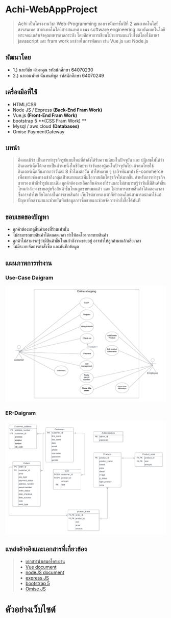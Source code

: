 # Achi-WebAppProject
> Achi เป็นโครงงานวิชา Web-Programming ของเรานักษาชั้นปีที่ 2 คณะเทคโนโลยีสารสนเทศ สาขาเทคโนโลยีสารสนเทศ แขนง software engineering สถาบันเทคโนโลยีพระจอมเกล้าเจ้าคุณทหารลาดกระบัง โดยศึกษาการเขียนโปรแกรมบนเว็บไซต์โดยใช้ภาษา 
> javascript และ fram work มาช่วยในการพัฒนา เช่น Vue.js และ Node.js
## พัฒนาโดย
*  1.) นายวิชัย คำมงคุณ รหัสนักศึกษา 64070230 
*  2.) นายอนพัทย์ นันทนพิบูล รหัสนักศึกษา 64070249
## เครื่องมือที่ใช้
* HTML/CSS
* Node JS / Express **(Back-End Fram Work)**
* Vue.js **(Front-End Fram Work)**
* bootstrap 5 **(CSS Fram Work) **
* Mysql / aws cloud **(Databases)**
* Omise PaymentGateway
## บทนำ
> อีคอมเมิร์ช เป็นการทำธุรกิจรูปแบบใหม่ที่กำลังได้รับความนิยมในปัจจุบัน และ ปฏิเสธไม่ได้ว่าอินเตอร์เน็ตได้กลายเป็นส่วนหนึ่งในชีวิตประจำวันของผู้คนในปัจจุบันไปแล้วคนไทยใช้อินเตอร์เน็ตกันมากกว่าวันละ 8 ชั่วโมงต่อวัน ทำให้หลาย ๆ ธุรกิจหันมาทำ E-commerce เพื่อขยายช่องทางเข้าถึงกลุ่มเป้าหมายและเพิ่มโอกาสเติบโตธุรกิจให้มากขึ้น สำหรับการทำธุรกิจขายรองเท้ากีฬารูปแบบเดิม ลูกค้าต้องมาเลือกสิ้นค้าเองที่ร้านและไม่สามารถรู้ว่าวันนี้มีสินค้าชิ้นไหนกำลังวางขายอยู่หรือสินค้าชิ้นไหนถูกขายหมดแล้ว และ ไม่สามารถขายสิ้นค้าได้ตลอดเวลาซึ่งอาจทำให้เสียโอกาสในการขายสินค้า เว็บไซต์ขายรองเท้ากีฬาออนใลน์สามารถนำมาใช้แก้ปัญหาที่กล่าวมาและช่วยบันทึกข้อมูลการซื้อขายและช่วยจัดการคำสั่งซื้อได้ทันที
## ขอบเขตของปัญหา
* ลูกค้าต้องมาดูสิ้นค้าเองที่ร้านเท่านั้น
* ไม่สามารถขายสินค้าได้ตลอดเวลา ทำให้ลดโอากาสขายสินค้า
* ลูกค้าไม่สามารถรู้ว่ามีสินค้าชิ้นไหนกำลังวางขายอยู่ อาจทำให้ลูกค้ามาแล้วเสียเวลา
* ไม่มีระบบจัดการคำสั่งซื้อ และบันทึกข้อมูล

## แผนภาพการทำงาน
### Use-Case Daigram
 ![Usecase Diagram](ReadmeFile/Project-UCD.png)
### ER-Daigram
 ![ER-Daigram](ReadmeFile/DATABASE%20-%20Page%201%20(2).png)

## แหล่งอ้างอิงและเอกสารที่เกี่ยวข้อง
> * [เอกสารนำเสนอโครงงาน](https://docs.google.com/document/d/12tOi9V9LMjpX520hzm1gs0RJ6Ql7A0a5/edit?usp=sharing&ouid=105998843210828968364&rtpof=true&sd=true)
> * [Vue document](https://vuejs.org/guide/introduction.html)
> * [nodeJS document](https://nodejs.org/en/docs)
> * [express JS](https://expressjs.com/en/api.html)
> * [bootstrap 5](https://getbootstrap.com/docs/5.0/getting-started/introduction/)
> * [Omise JS](https://www.omise.co/omise-js)

# ตัวอย่างเว็บไซต์
